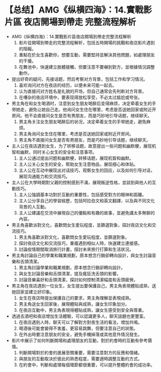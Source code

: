 # 【总结】AMG《纵横四海》：14.實戰影片區  夜店開場到帶走 完整流程解析

-   AMG《纵横四海》：14.實戰影片區夜店開場到帶走完整流程解析
    1.  影片從開場到帶走的完整流程解析，包括五時開場的挑戰和夜店影片遇到的阻礙。
    2.  重點在於女生喜歡你，想要互動，需要堅持並解決其他問題，如處理朋友的干擾。
    3.  在舞池中，快速建立肢體接觸，但要注意不要嚇到對方，並根據情況調整動作。
-   提出好奇的疑问，先接话题，然后考察对方背景，包括工作和学习情况。
    1.  喜欢询问对方在夜店的经历，以便未来可能一起去。
    2.  认为直接问对方姓名是礼貌的开场，但自己通常会先判断对方背景。
    3.  在嘈杂的夜店环境中，要表现得放松享受，不必太过尴尬或夸张。
-   男主角在和女生喝酒时，注意到女生朋友喝醉后变得麻烦，决定牵着女生的手带她走，避免让她自己走。他询问女生住在哪里，考虑是否送她回家或附近开房间。他不会直接问女生是否有男朋友，而是巧妙地引导话题，继续聊天。
    1.  男主角关注女生朋友喝醉后的状况，决定牵着女生的手带她走，避免麻烦。
    2.  男主角询问女生住在哪里，考虑是否送她回家或附近开房间。
    3.  男主角不直接问女生是否有男朋友，而是巧妙地引导话题，继续聊天。
-   主人公在夜店遇到女生，为了转移话题，故意提出一些问题和幽默梗，展现机智和幽默，同时关心女生的安全和注意事项。
    1.  主人公通过提出问题和幽默梗，转移话题，展现机智和幽默。
    2.  主人公关心女生的安全，帮助女生注意物品，展现细心和体贴。
    3.  主人公在互动中展现出对话技巧，观察女生的回应，以及如何引导对话，展现沟通能力和交流技巧。
-   主人公在大學時期對父親的控制感到不滿，展現叛逆性格，並談到與他人的互動技巧。
    1.  主人公強調基本功對於互動的重要性，包括感受對方的眼神和距離。
    2.  主人公分享自己的學習經歷，包括阿拉伯文和英文翻譯，以及與不同文化背景的人互動。
    3.  主人公建議在交流中展現自己的優點和有趣的故事，並避免講太多無聊的內容。
-   男主角喜歡派對文化，喜歡問女生愛玩程度，並篩選對象，探討夜店文化和交流技巧。
    1.  男主角喜歡派對文化，喜歡問女生愛玩程度，並篩選對象。
    2.  探討夜店文化和交流技巧，重複遇到相似人時，快速建立連接感。
    3.  討論疫情期間取消旅行計畫，探討未來旅行打算和生活狀況。
-   男主角討論自己的學業和職業規劃，原本想念行銷卻轉向設計，與女生討論音樂和舌頭清潔。
    1.  男主角討論學業和職業規劃，原本想念行銷卻轉向設計。
    2.  與女生討論音樂和舌頭清潔，提及瘋狂洗舌頭的影響。
    3.  討論音樂喜好和舌頭清潔，探討如何控制清潔幅度和舌頭疲勞。
-   男主角在夜店遇到一位女生，女生提出要保護自己，男主角表現體貼成熟，送她回家並建立好印象。
    1.  女生在夜店時提出保護自己的要求，男主角理解並表現成熟。
    2.  男主角送女生回家後，展現體貼與成熟，讓女生印象加分。
    3.  在夜店互動中，男主角表現得體貼成熟，讓女生感受到安全與尊重。
-   透過去酒吧和夜店增加生活體驗，可以認識更多人，聊天話題也更豐富。
    1.  在夜店遇到人時，聊天可以了解對方對夜生活的看法，增加共鳴。
    2.  喝酒後可能會變得不害羞，更容易跳舞，但要注意自己的狀態。
    3.  在外出時要注意朋友的安全，避免手機掉落或其他意外情況發生。
-   影片中展示了如何判斷開場和處理朋友的互動，對於約會時的互動有參考價值。
    1.  判斷開場對於約會的進展至關重要，需要注意對方的反應和情緒。
    2.  與朋友的互動取決於彼此的熟悉程度，需要適時調整互動的方式。
    3.  在約會中，判斷和處理每個環節都很重要，可以提升整體約會的成功率。